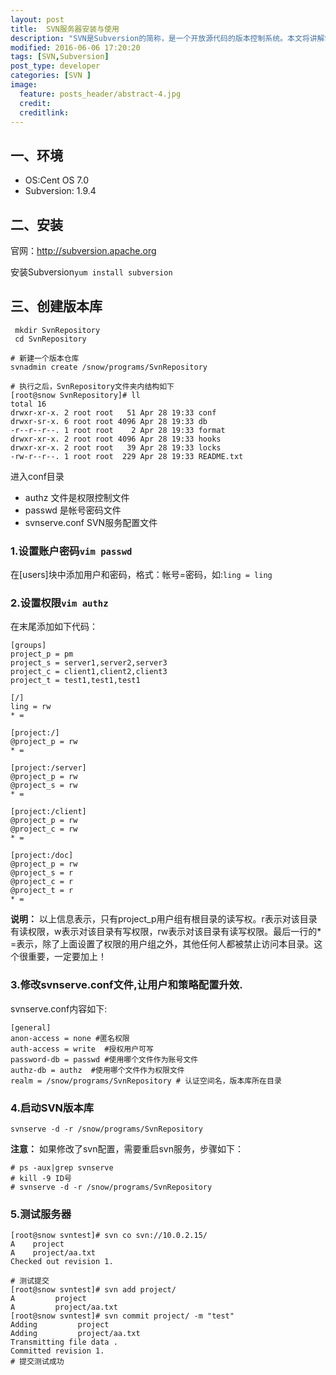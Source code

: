 ```yaml
---
layout: post
title:  SVN服务器安装与使用
description: "SVN是Subversion的简称，是一个开放源代码的版本控制系统。本文将讲解SVN服务端的安装与使用。"
modified: 2016-06-06 17:20:20
tags: [SVN,Subversion]
post_type: developer
categories: [SVN ]
image:
  feature: posts_header/abstract-4.jpg
  credit:
  creditlink:
---
```





## 一、环境

- OS:Cent OS 7.0
- Subversion: 1.9.4


## 二、安装

官网：http://subversion.apache.org


安装Subversion`yum install subversion`


## 三、创建版本库

```
 mkdir SvnRepository
 cd SvnRepository

# 新建一个版本仓库
svnadmin create /snow/programs/SvnRepository

# 执行之后，SvnRepository文件夹内结构如下
[root@snow SvnRepository]# ll
total 16
drwxr-xr-x. 2 root root   51 Apr 28 19:33 conf
drwxr-sr-x. 6 root root 4096 Apr 28 19:33 db
-r--r--r--. 1 root root    2 Apr 28 19:33 format
drwxr-xr-x. 2 root root 4096 Apr 28 19:33 hooks
drwxr-xr-x. 2 root root   39 Apr 28 19:33 locks
-rw-r--r--. 1 root root  229 Apr 28 19:33 README.txt

```


进入conf目录

- authz 文件是权限控制文件
- passwd 是帐号密码文件
- svnserve.conf SVN服务配置文件

### 1.设置账户密码`vim passwd`

在[users]块中添加用户和密码，格式：帐号=密码，如:`ling = ling`


### 2.设置权限`vim authz`

在末尾添加如下代码：

```
[groups]
project_p = pm
project_s = server1,server2,server3
project_c = client1,client2,client3
project_t = test1,test1,test1

[/]
ling = rw
* =

[project:/]
@project_p = rw
* =

[project:/server]
@project_p = rw
@project_s = rw
* =

[project:/client]
@project_p = rw
@project_c = rw
* =

[project:/doc]
@project_p = rw
@project_s = r
@project_c = r
@project_t = r
* =
```

**说明：** 以上信息表示，只有project_p用户组有根目录的读写权。r表示对该目录有读权限，w表示对该目录有写权限，rw表示对该目录有读写权限。最后一行的* =表示，除了上面设置了权限的用户组之外，其他任何人都被禁止访问本目录。这个很重要，一定要加上！


### 3.修改svnserve.conf文件,让用户和策略配置升效.

svnserve.conf内容如下:

```
[general]
anon-access = none #匿名权限
auth-access = write  #授权用户可写
password-db = passwd #使用哪个文件作为账号文件
authz-db = authz  #使用哪个文件作为权限文件
realm = /snow/programs/SvnRepository # 认证空间名，版本库所在目录
```

### 4.启动SVN版本库

```
svnserve -d -r /snow/programs/SvnRepository
```

**注意：** 如果修改了svn配置，需要重启svn服务，步骤如下：

```
# ps -aux|grep svnserve
# kill -9 ID号
# svnserve -d -r /snow/programs/SvnRepository
```

### 5.测试服务器

```
[root@snow svntest]# svn co svn://10.0.2.15/
A    project
A    project/aa.txt
Checked out revision 1.

# 测试提交
[root@snow svntest]# svn add project/
A         project
A         project/aa.txt
[root@snow svntest]# svn commit project/ -m "test"
Adding         project
Adding         project/aa.txt
Transmitting file data .
Committed revision 1.
# 提交测试成功

```
